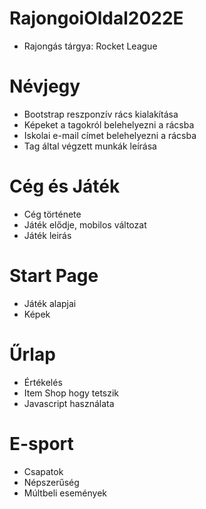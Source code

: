 # RajongoiOldal2022E
- Rajongás tárgya: Rocket League

# Névjegy
- Bootstrap reszponzív rács kialakítása
- Képeket a tagokról belehelyezni a rácsba
- Iskolai e-mail címet belehelyezni a rácsba
- Tag által végzett munkák leírása

# Cég és Játék
- Cég története
- Játék elődje, mobilos változat
- Játék leirás

# Start Page
- Játék alapjai
- Képek 

# Űrlap
- Értékelés
- Item Shop hogy tetszik
- Javascript használata

# E-sport
- Csapatok
- Népszerűség
- Múltbeli események
